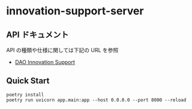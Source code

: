 # innovation-support-server

## API ドキュメント

API の種類や仕様に関しては下記の URL を参照

- [DAO Innovation Support](https://innovation-support-server-fae3im6i6q-an.a.run.app/docs)

## Quick Start

```sh:
poetry install
poetry run uvicorn app.main:app --host 0.0.0.0 --port 8000 --reload
```
